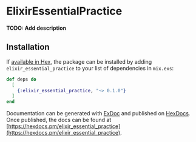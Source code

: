 # ElixirEssentialPractice

**TODO: Add description**

## Installation

If [available in Hex](https://hex.pm/docs/publish), the package can be installed
by adding `elixir_essential_practice` to your list of dependencies in `mix.exs`:

```elixir
def deps do
  [
    {:elixir_essential_practice, "~> 0.1.0"}
  ]
end
```

Documentation can be generated with [ExDoc](https://github.com/elixir-lang/ex_doc)
and published on [HexDocs](https://hexdocs.pm). Once published, the docs can
be found at [https://hexdocs.pm/elixir_essential_practice](https://hexdocs.pm/elixir_essential_practice).

